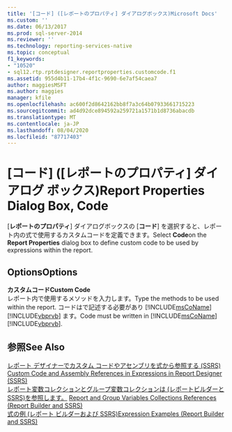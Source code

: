 ```yaml
---
title: '[コード] ([レポートのプロパティ] ダイアログボックス)Microsoft Docs'
ms.custom: ''
ms.date: 06/13/2017
ms.prod: sql-server-2014
ms.reviewer: ''
ms.technology: reporting-services-native
ms.topic: conceptual
f1_keywords:
- "10520"
- sql12.rtp.rptdesigner.reportproperties.customcode.f1
ms.assetid: 955d4b11-17b4-4f1c-9690-6e7af54caea7
author: maggiesMSFT
ms.author: maggies
manager: kfile
ms.openlocfilehash: ac600f2d8642162bb8f7a3c64b07933661715223
ms.sourcegitcommit: ad4d92dce894592a259721a1571b1d8736abacdb
ms.translationtype: MT
ms.contentlocale: ja-JP
ms.lasthandoff: 08/04/2020
ms.locfileid: "87717403"
---
```

# <a name="report-properties-dialog-box-code"></a><span data-ttu-id="a483c-102">[コード] ([レポートのプロパティ] ダイアログ ボックス)</span><span class="sxs-lookup"><span data-stu-id="a483c-102">Report Properties Dialog Box, Code</span></span>
  <span data-ttu-id="a483c-103">[**レポートのプロパティ**] ダイアログボックスの [**コード**] を選択すると、レポート内の式で使用するカスタムコードを定義できます。</span><span class="sxs-lookup"><span data-stu-id="a483c-103">Select **Code**on the **Report Properties** dialog box to define custom code to be used by expressions within the report.</span></span>  
  
## <a name="options"></a><span data-ttu-id="a483c-104">Options</span><span class="sxs-lookup"><span data-stu-id="a483c-104">Options</span></span>  
 <span data-ttu-id="a483c-105">**カスタムコード**</span><span class="sxs-lookup"><span data-stu-id="a483c-105">**Custom Code**</span></span>  
 <span data-ttu-id="a483c-106">レポート内で使用するメソッドを入力します。</span><span class="sxs-lookup"><span data-stu-id="a483c-106">Type the methods to be used within the report.</span></span> <span data-ttu-id="a483c-107">コードはで記述する必要があり [!INCLUDE[msCoName](../includes/msconame-md.md)] [!INCLUDE[vbprvb](../includes/vbprvb-md.md)] ます。</span><span class="sxs-lookup"><span data-stu-id="a483c-107">Code must be written in [!INCLUDE[msCoName](../includes/msconame-md.md)] [!INCLUDE[vbprvb](../includes/vbprvb-md.md)].</span></span>  
  
## <a name="see-also"></a><span data-ttu-id="a483c-108">参照</span><span class="sxs-lookup"><span data-stu-id="a483c-108">See Also</span></span>  
 <span data-ttu-id="a483c-109">[レポート デザイナーでカスタム コードやアセンブリを式から参照する (SSRS)](report-design/custom-code-and-assembly-references-in-expressions-in-report-designer-ssrs.md) </span><span class="sxs-lookup"><span data-stu-id="a483c-109">[Custom Code and Assembly References in Expressions in Report Designer &#40;SSRS&#41;](report-design/custom-code-and-assembly-references-in-expressions-in-report-designer-ssrs.md) </span></span>  
 <span data-ttu-id="a483c-110">[レポート変数コレクションとグループ変数コレクションは &#40;レポートビルダーと SSRS&#41;を参照します。](report-design/built-in-collections-report-and-group-variables-references-report-builder.md) </span><span class="sxs-lookup"><span data-stu-id="a483c-110">[Report and Group Variables Collections References &#40;Report Builder and SSRS&#41;](report-design/built-in-collections-report-and-group-variables-references-report-builder.md) </span></span>  
 [<span data-ttu-id="a483c-111">式の例 (レポート ビルダーおよび SSRS)</span><span class="sxs-lookup"><span data-stu-id="a483c-111">Expression Examples &#40;Report Builder and SSRS&#41;</span></span>](report-design/expression-examples-report-builder-and-ssrs.md)  
  
  
